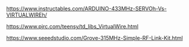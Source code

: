 https://www.instructables.com/ARDUINO-433MHz-SERVOh-Vs-VIRTUALWIREh/

https://www.pjrc.com/teensy/td_libs_VirtualWire.html

https://www.seeedstudio.com/Grove-315MHz-Simple-RF-Link-Kit.html


